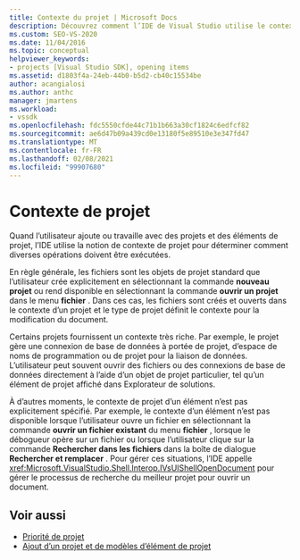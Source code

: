 ```yaml
---
title: Contexte du projet | Microsoft Docs
description: Découvrez comment l’IDE de Visual Studio utilise le contexte de projet pour déterminer comment effectuer des opérations lorsque l’utilisateur ajoute ou travaille avec des projets et des éléments de projet.
ms.custom: SEO-VS-2020
ms.date: 11/04/2016
ms.topic: conceptual
helpviewer_keywords:
- projects [Visual Studio SDK], opening items
ms.assetid: d1803f4a-24eb-44b0-b5d2-cb40c15534be
author: acangialosi
ms.author: anthc
manager: jmartens
ms.workload:
- vssdk
ms.openlocfilehash: fdc5550cfde44c71b1b663a30cf1824c6edfcf82
ms.sourcegitcommit: ae6d47b09a439cd0e13180f5e89510e3e347fd47
ms.translationtype: MT
ms.contentlocale: fr-FR
ms.lasthandoff: 02/08/2021
ms.locfileid: "99907680"
---
```

# <a name="project-context"></a>Contexte de projet
Quand l’utilisateur ajoute ou travaille avec des projets et des éléments de projet, l’IDE utilise la notion de contexte de projet pour déterminer comment diverses opérations doivent être exécutées.

 En règle générale, les fichiers sont les objets de projet standard que l’utilisateur crée explicitement en sélectionnant la commande **nouveau projet** ou rend disponible en sélectionnant la commande **ouvrir un projet** dans le menu **fichier** . Dans ces cas, les fichiers sont créés et ouverts dans le contexte d’un projet et le type de projet définit le contexte pour la modification du document.

 Certains projets fournissent un contexte très riche. Par exemple, le projet gère une connexion de base de données à portée de projet, d’espace de noms de programmation ou de projet pour la liaison de données. L’utilisateur peut souvent ouvrir des fichiers ou des connexions de base de données directement à l’aide d’un objet de projet particulier, tel qu’un élément de projet affiché dans Explorateur de solutions.

 À d’autres moments, le contexte de projet d’un élément n’est pas explicitement spécifié. Par exemple, le contexte d’un élément n’est pas disponible lorsque l’utilisateur ouvre un fichier en sélectionnant la commande **ouvrir un fichier existant** du menu **fichier** , lorsque le débogueur opère sur un fichier ou lorsque l’utilisateur clique sur la commande **Rechercher dans les fichiers** dans la boîte de dialogue **Rechercher et remplacer** . Pour gérer ces situations, l’IDE appelle <xref:Microsoft.VisualStudio.Shell.Interop.IVsUIShellOpenDocument> pour gérer le processus de recherche du meilleur projet pour ouvrir un document.

## <a name="see-also"></a>Voir aussi
- [Priorité de projet](../../extensibility/internals/project-priority.md)
- [Ajout d’un projet et de modèles d’élément de projet](../../extensibility/internals/adding-project-and-project-item-templates.md)
